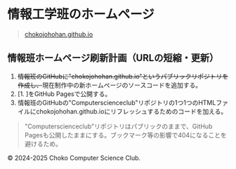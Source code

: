 # 情報工学班のホームページ
> [chokojohohan.github.io](https://chokojohohan.github.io/)

## 情報班ホームページ刷新計画（URLの短縮・更新）
1. ~~情報班のGitHubに"chokojohohan.github.io"というパブリックリポジトリを作成し、~~現在制作中の新ホームページのソースコードを追加する。
2. [1. ]をGitHub Pagesで公開する。
3. 情報班のGitHubの"Computerscienceclub"リポジトリの1つ1つのHTMLファイルにchokojohohan.github.ioにリフレッシュするためのコードを加える。

> "Computerscienceclub"リポジトリはパブリックのままで、GitHub Pagesも公開したままにする。ブックマーク等の影響で404になることを避けるため。

&copy; 2024-2025 Choko Computer Science Club.
